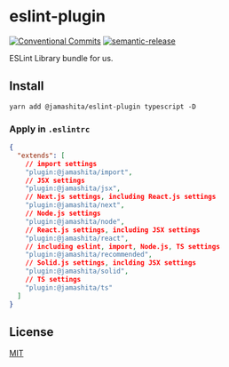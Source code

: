 # eslint-plugin

[![Conventional Commits](https://img.shields.io/badge/Conventional%20Commits-1.0.0-yellow.svg)](https://conventionalcommits.org)
[![semantic-release](https://img.shields.io/badge/%20%20%F0%9F%93%A6%F0%9F%9A%80-semantic--release-e10079.svg)](https://github.com/semantic-release/semantic-release)

ESLint Library bundle for us.

## Install

```text
yarn add @jamashita/eslint-plugin typescript -D
```

### Apply in `.eslintrc`

```json
{
  "extends": [
    // import settings
    "plugin:@jamashita/import",
    // JSX settings
    "plugin:@jamashita/jsx",
    // Next.js settings, including React.js settings
    "plugin:@jamashita/next",
    // Node.js settings
    "plugin:@jamashita/node",
    // React.js settings, including JSX settings
    "plugin:@jamashita/react",
    // including eslint, import, Node.js, TS settings
    "plugin:@jamashita/recommended",
    // Solid.js settings, inclding JSX settings
    "plugin:@jamashita/solid",
    // TS settings
    "plugin:@jamashita/ts"
  ]
}
```

## License

[MIT](LICENSE)